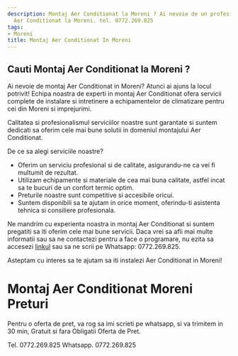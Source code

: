 ```yaml
---
description: Montaj Aer Conditionat la Moreni ? Ai nevoie de un profesionist in Montaj
  Aer Conditionat la Moreni. tel. 0772.269.825
tags:
- Moreni
title: Montaj Aer Conditionat In Moreni
---
```



## Cauti Montaj Aer Conditionat la Moreni ?


Ai nevoie de montaj Aer Conditionat in Moreni? Atunci ai ajuns la locul potrivit! Echipa noastra de experti in montaj Aer Conditionat ofera servicii complete de instalare si intretinere a echipamentelor de climatizare pentru cei din Moreni si imprejurimi. 

Calitatea si profesionalismul serviciilor noastre sunt garantate si suntem dedicati sa oferim cele mai bune solutii in domeniul montajului Aer Conditionat. 

De ce sa alegi serviciile noastre?

- Oferim un serviciu profesional si de calitate, asigurandu-ne ca vei fi multumit de rezultat. 
- Utilizam echipamente si materiale de cea mai buna calitate, astfel incat sa te bucuri de un confort termic optim. 
- Preturile noastre sunt competitive si accesibile oricui.
- Suntem disponibili sa te ajutam in orice moment, oferindu-ti asistenta tehnica si consiliere profesionala.

Ne mandrim cu experienta noastra in montaj Aer Conditionat si suntem pregatiti sa iti oferim cele mai bune servicii. Daca vrei sa afli mai multe informatii sau sa ne contactezi pentru a face o programare, nu ezita sa accesezi <a href="https://www.olx.ro/oferta/montaj-aer-conditionat-moreni-ID8TjtK.html">linkul</a> sau sa ne scrii pe Whatsapp: 0772.269.825. 

Asteptam cu interes sa te ajutam sa iti instalezi Aer Conditionat in Moreni!

# Montaj Aer Conditionat Moreni Preturi
Pentru o oferta de pret, va rog sa imi scrieti pe whatsapp, si va trimitem in 30 min, Gratuit si fara Obligatii Oferta de Pret.

Tel. 0772.269.825
Whatsapp. 0772.269.825